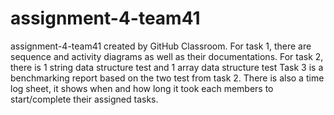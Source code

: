 # assignment-4-team41
assignment-4-team41 created by GitHub Classroom.
For task 1, there are sequence and activity diagrams as well as their documentations.
For task 2, there is 1 string data structure test and 1 array data structure test
Task 3 is a benchmarking report based on the two test from task 2.
There is also a time log sheet, it shows when and how long it took each members to start/complete their assigned tasks.
